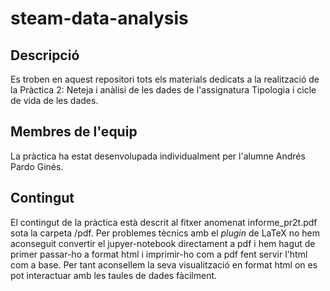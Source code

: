 # steam-data-analysis

## Descripció

Es troben en aquest repositori tots els materials dedicats a la realització de la Pràctica 2: Neteja i anàlisi de les dades de l'assignatura Tipologia i cicle de vida de les dades.

## Membres de l'equip

La pràctica ha estat desenvolupada individualment per l'alumne Andrés Pardo Ginés.

## Contingut

El contingut de la pràctica està descrit al fitxer anomenat informe_pr2t.pdf sota la carpeta /pdf. Per problemes tècnics amb el *plugin* de LaTeX no hem aconseguit convertir el jupyer-notebook directament a pdf i hem hagut de primer passar-ho a format html i imprimir-ho com a pdf fent servir l'html com a base. Per tant aconsellem la seva visualització en format html on es pot interactuar amb les taules de dades fàcilment. 
